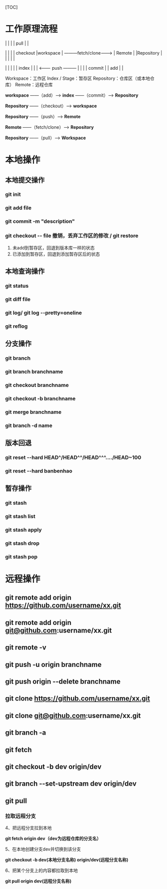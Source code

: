 [TOC]

# 工作原理流程

|                |				|                    |							pull							|                    |

|                |				|                    |							checkout							|workspace |
	   ———fetch/clone———>
| Remote |				|Repository |				|                    |				|                    |

|                |				|                    |				|      index    |				|                    |
	   <———    push      ———
|                |				|                    |		commit		|                    |		add		|                    |



Workspace：工作区
Index / Stage：暂存区
Repository：仓库区（或本地仓库）
Remote：远程仓库



**workspace** ——（add）——> **index** ——（commit）——> **Repository**

**Repository** ——（checkout）——> **workspace**

**Repository** ——（push）——> **Remote**

**Remote** ——（fetch/clone）——> **Repository**

**Repository** ——（pull）——> **Workspace**

# 本地操作

## 本地提交操作

### git init

### git add file

### git commit -m "description"

### git checkout -- file	撤销，丢弃工作区的修改	/ git restore

1. 未add到暂存区，回退到版本库一样的状态
2. 已添加到暂存区，回退到添加暂存区后的状态

## 本地查询操作

### git status

### git diff file

### git log/ git log --pretty=oneline

### git reflog

## 分支操作

### git branch

### git branch branchname

### git checkout branchname

### git checkout -b branchname

### git merge branchname

### git branch -d name

## 版本回退

### git reset --hard HEAD^/HEAD^^/HEAD^^^..../HEAD~100

### git reset --hard banbenhao 



## 暂存操作

### git stash

### git stash list

### git stash apply

### git stash drop

### git stash pop



# 远程操作

## git remote add origin https://github.com/username/xx.git

## git remote add origin git@github.com:username/xx.git

## git remote -v

## git push -u origin branchname

## git push origin --delete branchname

## git clone https://github.com/username/xx.git

## git clone git@github.com:username/xx.git

## git branch -a

## git fetch

## git checkout -b dev origin/dev

## git branch --set-upstream dev origin/dev

## git pull

### 拉取远程分支

4、把远程分支拉到本地

**git fetch origin dev（dev为远程仓库的分支名）**

5、在本地创建分支dev并切换到该分支

**git checkout -b dev(本地分支名称) origin/dev(远程分支名称)**

6、把某个分支上的内容都拉取到本地

**git pull origin dev(远程分支名称)**

